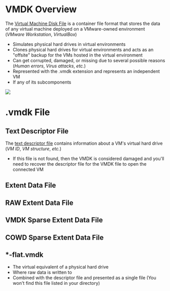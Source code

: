 # VMDK Overview

The [Virtual Machine Disk File](https://www.diskinternals.com/vmfs-recovery/vmdk-file-format/) is a container file format that stores the data of any virtual machine deployed on a VMware-owned environment (*VMware Workstation*, *VirtualBox*)

* Simulates physical hard drives in virtual environments
* Clones physical hard drives for virtual environments and acts as an "offsite" backup for the VMs hosted in the virtual environment
* Can get corrupted, damaged, or missing due to several possible reasons (*Human errors*, *Virus attacks*, *etc.*)
* Represented with the .vmdk extension and represents an independent VM
* If any of its subcomponents

![](https://github.com/JonmarCorpuz/SecondBrain/blob/main/Assets/Whitespace.png)

# .vmdk File

## Text Descriptor File

The [text descriptor file](https://www.diskinternals.com/vmfs-recovery/vmdk-file-format/#:~:text=the%20descriptor%20file%20contains%20information%20about%20the%20VM%20IDs%2C%20structure%2C%20and%20other%20important%20information) contains information about a VM's virtual hard drive (*VM ID*, *VM structure*, *etc.*)

* If this file is not found, then the VMDK is considered damaged and you'll need to recover the descriptor file for the VMDK file to open the connected VM

## Extent Data File

## RAW Extent Data File

## VMDK Sparse Extent Data File

## COWD Sparse Extent Data File

## *-flat.vmdk

* The virtual equivalent of a physical hard drive
* Where raw data is written to
* Combined with the descriptor file and presented as a single file (You won't find this file listed in your directory)
